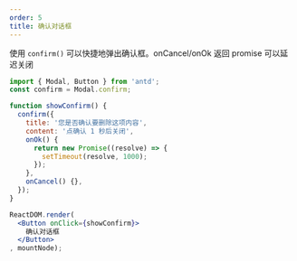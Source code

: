```yaml
---
order: 5
title: 确认对话框
---
```


使用 `confirm()` 可以快捷地弹出确认框。onCancel/onOk 返回 promise 可以延迟关闭

````jsx
import { Modal, Button } from 'antd';
const confirm = Modal.confirm;

function showConfirm() {
  confirm({
    title: '您是否确认要删除这项内容',
    content: '点确认 1 秒后关闭',
    onOk() {
      return new Promise((resolve) => {
        setTimeout(resolve, 1000);
      });
    },
    onCancel() {},
  });
}

ReactDOM.render(
  <Button onClick={showConfirm}>
    确认对话框
  </Button>
, mountNode);
````
